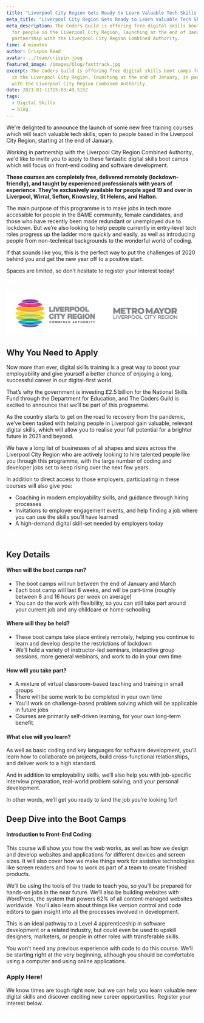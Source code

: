 ```yaml
---
title: "Liverpool City Region Gets Ready to Learn Valuable Tech Skills in 2021 "
meta_title: "Liverpool City Region Gets Ready to Learn Valuable Tech Skills in 2021 "
meta_description: The Coders Guild is offering free digital skills boot camps
  for people in the Liverpool City Region, launching at the end of January, in
  partnership with the Liverpool City Region Combined Authority.
time: 4 minutes
author: Crispin Read
avatar: ../team/crispin.jpeg
featured_image: /images/blog/fasttrack.jpg
excerpt: The Coders Guild is offering free digital skills boot camps for people
  in the Liverpool City Region, launching at the end of January, in partnership
  with the Liverpool City Region Combined Authority.
date: 2021-01-11T15:03:49.515Z
tags:
  - Digital Skills
  - blog
---
```

We’re delighted to announce the launch of some new free training courses which will teach valuable tech skills, open to people based in the Liverpool City Region, starting at the end of January.

Working in partnership with the Liverpool City Region Combined Authority, we'd like to invite you to apply to these fantastic digital skills boot camps which will focus on front-end coding and software development. 

**These courses are completely free, delivered remotely (lockdown-friendly), and taught by experienced professionals with years of experience. They're exclusively available for people aged 19 and over in Liverpool, Wirral, Sefton, Knowsley, St Helens, and Halton.** 

The main purpose of this programme is to make jobs in tech more accessible for people in the BAME community, female candidates, and those who have recently been made redundant or unemployed due to lockdown. But we’re also looking to help people currently in entry-level tech roles progress up the ladder more quickly and easily, as well as introducing people from non-technical backgrounds to the wonderful world of coding.

If that sounds like you, this is the perfect way to put the challenges of 2020 behind you and get the new year off to a positive start.

Spaces are limited, so don’t hesitate to register your interest today!  

<p><a href="https://lcr-front-end.tcg.camp/apply/" class="mt-auto inline-block py-2 px-4 bg-blue-200 text-white text-md font-bold font-heading rounded text-white" style="color: white">APPLY NOW <i class="align-middle ml-2 text-white fas fa-angle-right text-md leading-md" aria-hidden="true"></i></a></p>

![Logos: Liverpool City Region Combined Authority and Metro Mayor Liverpool City Region](/images/blog/lcrca-logo.jpg)

## Why You Need to Apply

Now more than ever, digital skills training is a great way to boost your employability and give yourself a better chance of enjoying a long, successful career in our digital-first world.

That’s why the government is investing £2.5 billion for the National Skills Fund through the Department for Education, and The Coders Guild is excited to announce that we’ll be part of this programme.

As the country starts to get on the road to recovery from the pandemic, we’ve been tasked with helping people in Liverpool gain valuable, relevant digital skills, which will allow you to realise your full potential for a brighter future in 2021 and beyond.

We have a long list of businesses of all shapes and sizes across the Liverpool City Region who are actively looking to hire talented people like you through this programme, with the large number of coding and developer jobs set to keep rising over the next few years.

In addition to direct access to those employers, participating in these courses will also give you:

* Coaching in modern employability skills, and guidance through hiring processes
* Invitations to employer engagement events, and help finding a job where you can use the skills you’ll have learned
* A high-demand digital skill-set needed by employers today 

<p><a href="https://lcr-front-end.tcg.camp/apply/" class="mt-auto inline-block py-2 px-4 bg-blue-200 text-white text-md font-bold font-heading rounded text-white" style="color: white">APPLY NOW <i class="align-middle ml-2 text-white fas fa-angle-right text-md leading-md" aria-hidden="true"></i></a></p>

## Key Details

#### When will the boot camps run?

* The boot camps will run between the end of January and March 
* Each boot camp will last 8 weeks, and will be part-time (roughly between 8 and 16 hours per week on average)
* You can do the work with flexibility, so you can still take part around your current job and any childcare or home-schooling 

#### Where will they be held?

* These boot camps take place entirely remotely, helping you continue to learn and develop despite the restrictions of lockdown
* We’ll hold a variety of instructor-led seminars, interactive group sessions, more general webinars, and work to do in your own time

#### How will you take part?

* A mixture of virtual classroom-based teaching and training in small groups 
* There will be some work to be completed in your own time
* You’ll work on challenge-based problem solving which will be applicable in future jobs
* Courses are primarily self-driven learning, for your own long-term benefit

#### What else will you learn?

As well as basic coding and key languages for software development, you’ll learn how to collaborate on projects, build cross-functional relationships, and deliver work to a high standard.

And in addition to employability skills, we’ll also help you with job-specific interview preparation, real-world problem solving, and your personal development.

In other words, we’ll get you ready to land the job you’re looking for!

## Deep Dive into the Boot Camps

#### Introduction to Front-End Coding 

This course will show you how the web works, as well as how we design and develop websites and applications for different devices and screen sizes. It will also cover how we make things work for assistive technologies like screen readers and how to work as part of a team to create finished products. 

We’ll be using the tools of the trade to teach you, so you’ll be prepared for hands-on jobs in the near future. We’ll also be building websites with WordPress, the system that powers 62% of all content-managed websites worldwide. You’ll also learn about things like version control and code editors to gain insight into all the processes involved in development. 

This is an ideal pathway to a Level 4 apprenticeship in software development or a related industry, but could even be used to upskill designers, marketers, or people in other roles with transferable skills.

You won’t need any previous experience with code to do this course. We’ll be starting right at the very beginning, although you should be comfortable using a computer and using online applications. 

<!--
#### Web and App Development with JavaScript and APIs 

The ability to build websites and applications using the JAMStack is something that is in high demand among employers right now, and that demand is only set to continue rising over the next few years. 

With that in mind, this course is ideal for anyone with a basic knowledge of HTML and CSS looking to embrace the future of coding and move forward into a more successful career.

“JAMstack is an architecture designed to make the web faster, more secure, and easier to scale. It builds on many of the tools and workflows which developers love, and which bring maximum productivity.”

On this course, we’ll be recapping the fundamentals of HTML and CSS, as well as teaching accessibility and responsive design principles. We’ll also be looking at how to solve problems with JavaScript, and explore the tools and frameworks which you’ll use to master the skills of modern development.

This is a course for people wanting to move to progress from beginner status coding to launch an exciting new career. Whether you’re just getting started and have dabbled in HTML and CSS before, or are already working in a basic developer role in different languages, this is a great opportunity to learn valuable new skills fast.
-->

### Apply Here!

We know times are tough right now, but we can help you learn valuable new digital skills and discover exciting new career opportunities. Register your interest below. 

<p><a href="https://lcr-front-end.tcg.camp/apply/" class="mt-auto inline-block py-2 px-4 bg-blue-200 text-white text-md font-bold font-heading rounded text-white" style="color: white">APPLY NOW <i class="align-middle ml-2 text-white fas fa-angle-right text-md leading-md" aria-hidden="true"></i></a></p>